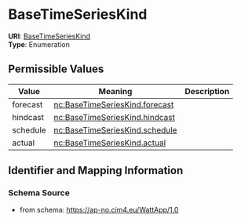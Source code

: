 # BaseTimeSeriesKind



**URI**: [BaseTimeSeriesKind](BaseTimeSeriesKind)<br />
**Type**: Enumeration

## Permissible Values

| Value | Meaning | Description |
| --- | --- | --- |
| forecast | [nc:BaseTimeSeriesKind.forecast](https://cim4.eu/ns/nc#BaseTimeSeriesKind.forecast) |  |
| hindcast | [nc:BaseTimeSeriesKind.hindcast](https://cim4.eu/ns/nc#BaseTimeSeriesKind.hindcast) |  |
| schedule | [nc:BaseTimeSeriesKind.schedule](https://cim4.eu/ns/nc#BaseTimeSeriesKind.schedule) |  |
| actual | [nc:BaseTimeSeriesKind.actual](https://cim4.eu/ns/nc#BaseTimeSeriesKind.actual) |  |








## Identifier and Mapping Information







### Schema Source


* from schema: https://ap-no.cim4.eu/WattApp/1.0




